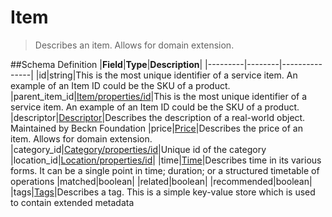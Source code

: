 # Item

> Describes an item. Allows for domain extension.

##Schema Definition |**Field**|**Type**|**Description**|
|---------|--------|---------------| |id|string|This is the most unique
identifier of a service item. An example of an Item ID could be the SKU of a
product.
|parent_item_id|[Item/properties/id](/docs/core-specification/schema-reference/item)|This
is the most unique identifier of a service item. An example of an Item ID could
be the SKU of a product.
|descriptor|[Descriptor](/docs/core-specification/schema-reference/descriptor)|Describes
the description of a real-world object. Maintained by Beckn Foundation
|price|[Price](/docs/core-specification/schema-reference/price)|Describes the
price of an item. Allows for domain extension.
|category_id|[Category/properties/id](/docs/core-specification/schema-reference/category)|Unique
id of the category
|location_id|[Location/properties/id](/docs/core-specification/schema-reference/location)|
|time|[Time](/docs/core-specification/schema-reference/time)|Describes time in
its various forms. It can be a single point in time; duration; or a structured
timetable of operations |matched|boolean| |related|boolean|
|recommended|boolean|
|tags|[Tags](/docs/core-specification/schema-reference/tags)|Describes a tag.
This is a simple key-value store which is used to contain extended metadata
